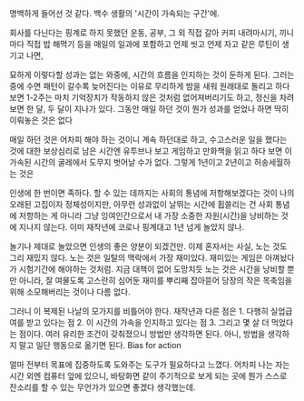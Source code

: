 명백하게 들어선 것 같다. 
백수 생활의 '시간이 가속되는 구간'에. 

회사를 다닌다는 핑계로 하지 못했던 운동, 공부, 그 외 직접 갈아 커피 내려마시기, 끼니마다 직접 밥 해먹기 등을 매일의 일과에 포함하고 언제 씻고 언제 자고 같은 루틴이 생기고 나면,

묘하게 이렇다할 성과는 없는 와중에, 시간의 흐름을 인지하는 것이 둔하게 된다. 그러는 중에 수면 패턴이 갈수록 늦어진다는 이유로 무리하게 밤을 새워 원래대로 돌리고 하다보면 1-2주는 마치 기억장치가 작동하지 않은 것처럼 없어져버리기도 하고, 정신을 차려보면 한 달, 두 달이 지나가 있다. 그동안 매일 하던 것이 뭔가 성과를 얻었나 하면 딱히 이뤄놓은 것은 없다

매일 하던 것은 어차피 해야 하는 것이니 계속 하던대로 하고, 수고스러운 일을 했다는 것에 대한 보상심리로 남은 시간엔 유투브나 보고 게임하고 만화책을 읽고 하다 보면 이 가속된 시간의 굴레에서 도무지 벗어날 수가 없다. 그렇게 1년이고 2년이고 허송세월하는 것은

인생에 한 번이면 족하다. 할 수 있는 데까지는 사회의 통념에 저항해보겠다는 것이 나의 오래된 고집이자 정체성이지만, 아무런 성과없이 날뛰는 시간에 휩쓸리는 건 사회 통념에 저항하는 게 아니라 그냥 잉여인간으로서 내 가장 소중한 자원(시간)을 낭비하는 것에 지나지 않는다. 이미 재작년에 코로나 핑계대고 1년 넘게 놀았지 않나. 

놀기나 제대로 놀았으면 인생의 좋은 양분이 되겠건만. 이제 혼자서는 사실, 노는 것도 그리 재밌지 않다. 노는 것은 일탈의 맥락에서 가장 재미있다. 재미있는 게임은 아껴놨다가 시험기간에 해야하는 것처럼. 지금 대책이 없어 도망치듯 노는 것은 시간을 낭비할 뿐만 아니라, 잘 여물도록 고스란히 심어둔 재미를 뿌리째 잡아뜯어 당장의 작은 목축임을 위해 소모해버리는 것이나 다름 없다. 

그러니 이 복제된 나날의 모가지를 비틀어야 한다. 재작년과 다른 점은 1. 다행히 실업급여를 받고 있다는 점 2. 이 시간의 가속을 인지하고 있다는 점 3. 그리고 몇 살 더 먹었다는 점이다. 여러 유리한 조건이 갖춰졌으니 방법만 생각하면 된다. 아니, 방법을 생각하지 말고 일단 행동으로 옮기면 된다. Bias for action

얼마 전부터 목표에 집중하도록 도와주는 도구가 필요하다고 느꼈다. 어차피 나는 자는 시간 외엔 컴퓨터 앞에 있으니, 바탕화면 같이 주기적으로 보게 되는 곳에 뭔가 스스로 잔소리를 할 수 있는 무언가가 있으면 좋겠다 생각했는데. 